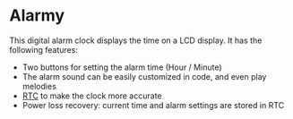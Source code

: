 # Alarmy

This digital alarm clock displays the time on a LCD display. It has the following features:

- Two buttons for setting the alarm time (Hour / Minute)
- The alarm sound can be easily customized in code, and even play melodies
- [RTC](https://en.wikipedia.org/wiki/Real-time_clock) to make the clock more accurate
- Power loss recovery: current time and alarm settings are stored in RTC

